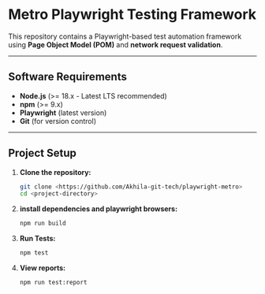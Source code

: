 # Metro Playwright Testing Framework

This repository contains a Playwright-based test automation framework using **Page Object Model (POM)** and **network request validation**.

---

## **Software Requirements**
- **Node.js** (>= 18.x - Latest LTS recommended)
- **npm** (>= 9.x)
- **Playwright** (latest version)
- **Git** (for version control)

---

## **Project Setup**
1. **Clone the repository:**
   ```bash
   git clone <https://github.com/Akhila-git-tech/playwright-metro>
   cd <project-directory>

2. **install dependencies and playwright browsers:**
   ```bash
   npm run build

3. **Run Tests:**
   ```bash
   npm test

4. **View reports:**
   ```bash
   npm run test:report


   
